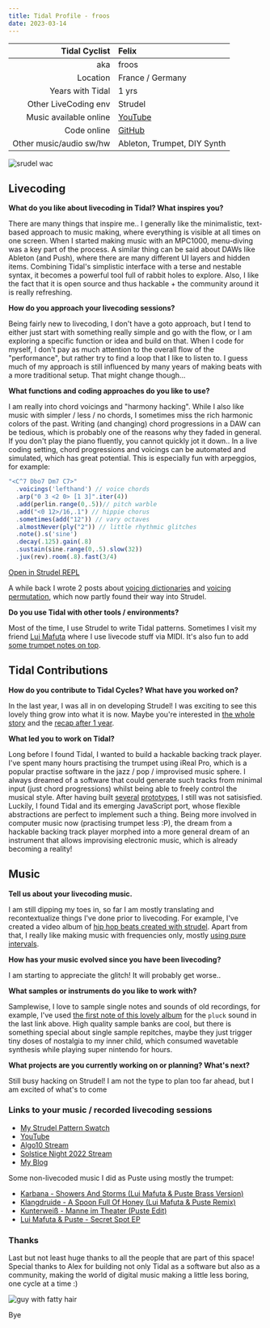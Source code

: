 ```yaml
---
title: Tidal Profile - froos
date: 2023-03-14
---
```


| Tidal Cyclist  | Felix    |
| --------:    | :---------- |
| aka    | froos |
| Location | France / Germany | 
| Years with Tidal | 1  yrs |
| Other LiveCoding env | Strudel |
| Music available online | [YouTube](https://www.youtube.com/channel/UCCzL14wczvJyJaVYjh4nfJQ)  |
| Code online | [GitHub](github.com/felixroos/) |
| Other music/audio sw/hw | Ableton, Trumpet, DIY Synth |

![srudel wac](https://i.imgur.com/5fClfIp.png)

## Livecoding  

**What do you like about livecoding in Tidal? What inspires you?**

There are many things that inspire me..
I generally like the minimalistic, text-based approach to music making, where everything is visible at all times on one screen. When I started making music with an MPC1000, menu-diving was a key part of the process.
A similar thing can be said about DAWs like Ableton (and Push), where there are many different UI layers and hidden items.
Combining Tidal's simplistic interface with a terse and nestable syntax, it becomes a powerful tool full of rabbit holes to explore. Also, I like the fact that it is open source and thus hackable + the community around it is really refreshing.

**How do you approach your livecoding sessions?**  

Being fairly new to livecoding, I don't have a goto approach, but I tend to either just start with something really simple and go with the flow, or I am exploring a specific function or idea and build on that.
When I code for myself, I don't pay as much attention to the overall flow of the "performance",
but rather try to find a loop that I like to listen to. I guess much of my approach is still influenced by many years of making beats with a more traditional setup. That might change though...

**What functions and coding approaches do you like to use?**  

I am really into chord voicings and "harmony hacking". While I also like music with simpler / less / no chords,
I sometimes miss the rich harmonic colors of the past. Writing (and changing) chord progressions in a DAW can be tedious, which is probably one of the reasons why they faded in general. If you don't play the piano fluently, you cannot quickly jot it down.. In a live coding setting, chord progressions and voicings can be automated and simulated, which has great potential. This is especially fun with arpeggios, for example:

```js
"<C^7 Dbo7 Dm7 C7>"
  .voicings('lefthand') // voice chords
  .arp("0 3 <2 0> [1 3]".iter(4))
  .add(perlin.range(0,.5))// pitch warble
  .add("<0 12>/16,.1") // hippie chorus
  .sometimes(add("12")) // vary octaves
  .almostNever(ply("2")) // little rhythmic glitches
  .note().s('sine')
  .decay(.125).gain(.8)
  .sustain(sine.range(0,.5).slow(32))
  .jux(rev).room(.8).fast(3/4)
```

[Open in Strudel REPL](https://strudel.tidalcycles.org/?UPR-AlXfgSnh)

A while back I wrote 2 posts about [voicing dictionaries](https://loophole-letters.vercel.app/rhythmical-chords) and [voicing permutation](https://loophole-letters.vercel.app/voicing-permutation), which now partly found their way into Strudel.

**Do you use Tidal with other tools / environments?**  

Most of the time, I use Strudel to write Tidal patterns. Sometimes I visit my friend [Lui Mafuta](https://soundcloud.com/luimafuta) where I use livecode stuff via MIDI. It's also fun to add [some trumpet notes on top](https://www.youtube.com/watch?v=IcMSocdKwvw).

## Tidal Contributions  

**How do you contribute to Tidal Cycles? What have you worked on?**  

In the last year, I was all in on developing Strudel!
I was exciting to see this lovely thing grow into what it is now.
Maybe you're interested in [the whole story](https://loophole-letters.vercel.app/strudel) and the [recap after 1 year](https://loophole-letters.vercel.app/strudel1year).

**What led you to work on Tidal?**

Long before I found Tidal, I wanted to build a hackable backing track player. I've spent many hours practising the trumpet using iReal Pro, which is a popular practise software in the jazz / pop / improvised music sphere. I always dreamed of a software that could generate such tracks from minimal input (just chord progressions) whilst being able to freely control the musical style. After having built [several](https://felixroos.github.io/jazzband/) [prototypes](https://felixroos.github.io/color-tunes/), I still was not satisisfied. Luckily, I found Tidal and its emerging JavaScript port, whose flexible abstractions are perfect to implement such a thing.
Being more involved in computer music now (practising trumpet less :P), the dream from a hackable backing track player morphed into a more general dream of an instrument that allows improvising electronic music, which is already becoming a reality!

## Music  

**Tell us about your livecoding music.**  

I am still dipping my toes in, so far I am mostly translating and recontextualize things I've done prior to livecoding.
For example, I've created a video album of [hip hop beats created with strudel](https://www.youtube.com/watch?v=KEndMf5udEw&list=PL7oyavMs9sS9gLY8TR6n4ILi-_5uq5ix8).
Apart from that, I really like making music with frequencies only, mostly [using pure intervals](https://strudel.tidalcycles.org/?uFDgT5d4pL_0).

**How has your music evolved since you have been livecoding?**  

I am starting to appreciate the glitch! It will probably get worse..

**What samples or instruments do you like to work with?**  

Samplewise, I love to sample single notes and sounds of old recordings, for example, I've used [the first note of this lovely album](https://www.youtube.com/watch?v=jaWdVJO5H98) for the `pluck` sound in the last link above.
High quality sample banks are cool, but there is something special about single sample repitches, maybe they just trigger tiny doses of nostalgia to my inner child, which consumed wavetable synthesis while playing super nintendo for hours.

**What projects are you currently working on or planning? What's next?**  

Still busy hacking on Strudel! I am not the type to plan too far ahead, but I am excited of what's to come

### Links to your music / recorded livecoding sessions

- [My Strudel Pattern Swatch](https://felixroos.github.io/strudel/swatch/)
- [YouTube](https://www.youtube.com/channel/UCCzL14wczvJyJaVYjh4nfJQ)
- [Algo10 Stream](https://www.youtube.com/watch?v=IcMSocdKwvw)
- [Solstice Night 2022 Stream](https://www.youtube.com/watch?v=P1DDsOvcyco)
- [My Blog](https://loophole-letters.vercel.app/)

Some non-livecoded music I did as Puste using mostly the trumpet:

- [Karbana - Showers And Storms (Lui Mafuta & Puste Brass Version)](https://soundcloud.com/friendlyconnections/karbana-showers-and-storms-1?in=luimafuta/sets/remixes)
- [Klangdruide - A Spoon Full Of Honey (Lui Mafuta & Puste Remix)](https://soundcloud.com/hugrecords/klangdruide-spoon-full-of-honey-lui-mafuta-puste-remix?in=luimafuta/sets/remixes)
- [Kunterweiß - Manne im Theater (Puste Edit)](https://soundcloud.com/ketoga/kunterweiss-manne-im-theater)
- [Lui Mafuta & Puste - Secret Spot EP](https://open.spotify.com/album/5MI78yNDgbhhxa2uA9CLot)

### Thanks

Last but not least huge thanks to all the people that are part of this space!
Special thanks to Alex for building not only Tidal as a software but also as a community, making the world of digital music making a little less boring, one cycle at a time :)

![guy with fatty hair](https://i.imgur.com/QNLKOeC.jpg)

Bye

